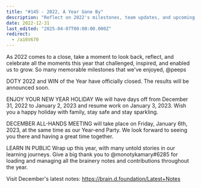 ```yaml
---
title: "#145 - 2022, A Year Gone By"
description: "Reflect on 2022's milestones, team updates, and upcoming events as we celebrate growth, welcome new members, and prepare for the New Year holiday and all-hands meeting."
date: 2022-12-31
last_edited: "2025-04-07T00:00:00.000Z"
redirect:
  - /a16V670
---
```


As 2022 comes to a close, take a moment to look back, reflect, and celebrate all the moments this year that challenged, inspired, and enabled us to grow. So many memorable milestones that we've enjoyed, @peeps

DOTY 2022 and WIN of the Year have officially closed. The results will be announced soon.

ENJOY YOUR NEW YEAR HOLIDAY
We will have days off from December 31, 2022 to January 2, 2023 and resume work on January 3, 2023. Wish you a happy holiday with family, stay safe and stay sparkling.

DECEMBER ALL-HANDS MEETING will take place on Friday, January 6th, 2023, at the same time as our Year-end Party. We look forward to seeing you there and having a great time together.

LEARN IN PUBLIC
Wrap up this year, with many untold stories in our learning journeys. Give a big thank you to @monotykamary#6285 for loading and managing all the brainery notes and contributions throughout the year.

Visit December's latest notes: <https://brain.d.foundation/Latest+Notes>
